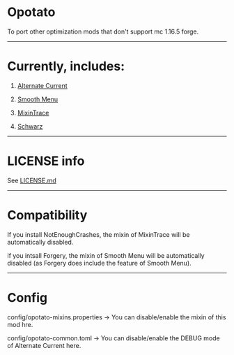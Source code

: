 # Opotato
To port other optimization mods that don't support mc 1.16.5 forge.
 
____

# Currently, includes:
1. [Alternate Current](https://beta.curseforge.com/minecraft/mc-mods/alternate-current)

2. [Smooth Menu](https://beta.curseforge.com/minecraft/mc-mods/smoothmenu)

3. [MixinTrace](https://beta.curseforge.com/minecraft/mc-mods/mixintrace)

4. [Schwarz](https://beta.curseforge.com/minecraft/mc-mods/schwarz)

____

# LICENSE info
See [LICENSE.md](https://github.com/MCTeamPotato/Opotato/blob/main/LICENSE.md "LICENSE.md")

____

# Compatibility
If you install NotEnoughCrashes, the mixin of MixinTrace will be automatically disabled.

if you intsall Forgery, the mixin of Smooth Menu will be automatically disabled (as Forgery does include the feature of Smooth Menu).

____

# Config
config/opotato-mixins.properties → You can disable/enable the mixin of this mod hre.

config/opotato-common.toml → You can disable/enable the DEBUG mode of Alternate Current here.
